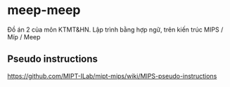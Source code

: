 # meep-meep
Đồ án 2 của môn KTMT&amp;HN. Lập trình bằng hợp ngữ, trên kiến trúc MIPS / Míp / Meep
## Pseudo instructions
https://github.com/MIPT-ILab/mipt-mips/wiki/MIPS-pseudo-instructions
